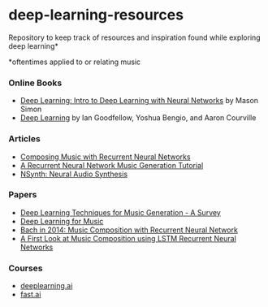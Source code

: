 # deep-learning-resources
Repository to keep track of resources and inspiration found while exploring deep learning*

*oftentimes applied to or relating music

### Online Books
- [Deep Learning: Intro to Deep Learning with Neural Networks](http://www.deeplearningbook.net/book/frontmatter) by Mason Simon
- [Deep Learning](http://www.deeplearningbook.org/) by Ian Goodfellow, Yoshua Bengio, and Aaron Courville

### Articles
- [Composing Music with Recurrent Neural Networks](http://www.hexahedria.com/2015/08/03/composing-music-with-recurrent-neural-networks/)
- [A Recurrent Neural Network Music Generation Tutorial](https://magenta.tensorflow.org/2016/06/10/recurrent-neural-network-generation-tutorial)
- [NSynth: Neural Audio Synthesis](https://magenta.tensorflow.org/nsynth)

### Papers
- [Deep Learning Techniques for Music Generation - A Survey](https://arxiv.org/pdf/1709.01620.pdf)
- [Deep Learning for Music](https://arxiv.org/pdf/1606.04930.pdf)
- [Bach in 2014: Music Composition with Recurrent Neural Network](https://arxiv.org/pdf/1412.3191.pdf)
- [A First Look at Music Composition using LSTM Recurrent Neural Networks](http://people.idsia.ch/~juergen/blues/IDSIA-07-02.pdf)

### Courses
- [deeplearning.ai](https://www.deeplearning.ai/)
- [fast.ai](http://www.fast.ai/)